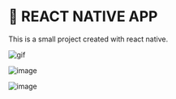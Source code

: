 # 🛑 REACT NATIVE APP


This is a small project created with react native. 


![gif](https://github.com/GulcanC/gc-react-native/blob/main/react%20native%20gif.gif=100x100)

![image](https://user-images.githubusercontent.com/80323415/212573411-b6437de6-2086-47eb-b290-d69938a6d9b1.png)

![image](https://user-images.githubusercontent.com/80323415/212573417-1ca7ba1c-e2ae-43e2-ae89-c8b88089da06.png)
